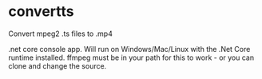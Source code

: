 # convertts
Convert mpeg2 .ts files to .mp4

.net core console app. Will run on Windows/Mac/Linux with the .Net Core runtime installed. ffmpeg must be in your path for this to work - or you can clone and change the source.
